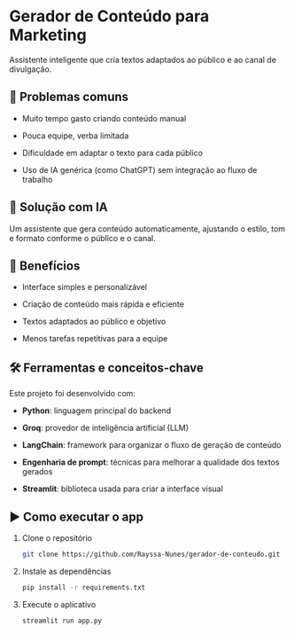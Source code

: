 # Gerador de Conteúdo para Marketing

Assistente inteligente que cria textos adaptados ao público e ao canal de divulgação.

## 🚩 Problemas comuns
- Muito tempo gasto criando conteúdo manual

- Pouca equipe, verba limitada

- Dificuldade em adaptar o texto para cada público

- Uso de IA genérica (como ChatGPT) sem integração ao fluxo de trabalho

## 🤖 Solução com IA

Um assistente que gera conteúdo automaticamente, ajustando o estilo, tom e formato conforme o público e o canal.

## 🎯 Benefícios
- Interface simples e personalizável

- Criação de conteúdo mais rápida e eficiente

- Textos adaptados ao público e objetivo

- Menos tarefas repetitivas para a equipe

## 🛠️ Ferramentas e conceitos-chave

Este projeto foi desenvolvido com:

- **Python**: linguagem principal do backend

- **Groq**: provedor de inteligência artificial (LLM)

- **LangChain**: framework para organizar o fluxo de geração de conteúdo

- **Engenharia de prompt**: técnicas para melhorar a qualidade dos textos gerados

- **Streamlit**: biblioteca usada para criar a interface visual

## ▶️ Como executar o app

1. Clone o repositório
   ```bash
   git clone https://github.com/Rayssa-Nunes/gerador-de-conteudo.git

2. Instale as dependências
   ```bash
   pip install -r requirements.txt

3. Execute o aplicativo
   ```bash
   streamlit run app.py
